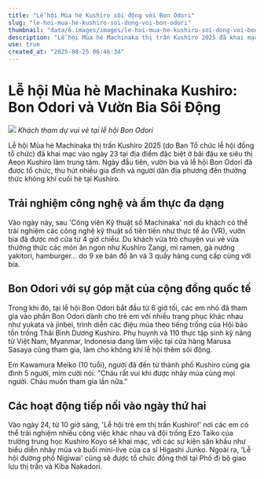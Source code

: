 ```yaml
---
title: "Lễ hội Mùa hè Kushiro sôi động với Bon Odori"
slug: "le-hoi-mua-he-kushiro-soi-dong-voi-bon-odori"
thumbnail: "data/6.images/images/le-hoi-mua-he-kushiro-soi-dong-voi-bon-odori.webp"
description: "Lễ hội Mùa hè Machinaka thị trấn Kushiro 2025 đã khai mạc tưng bừng với vườn bia, lễ hội Bon Odori và sự tham gia của các thực tập sinh Việt Nam, Myanmar, Indonesia."
use: true
created_at: "2025-08-25 06:46:34"
---
```


# Lễ hội Mùa hè Machinaka Kushiro: Bon Odori và Vườn Bia Sôi Động

![](/images/20250824-00010001-kushironw-000-1-view.webp)
*Khách tham dự vui vẻ tại lễ hội Bon Odori*

Lễ hội Mùa hè Machinaka thị trấn Kushiro 2025 (do Ban Tổ chức lễ hội đồng tổ chức) đã khai mạc vào ngày 23 tại địa điểm đặc biệt ở bãi đậu xe siêu thị Aeon Kushiro làm trung tâm. Ngày đầu tiên, vườn bia và lễ hội Bon Odori đã được tổ chức, thu hút nhiều gia đình và người dân địa phương đến thưởng thức không khí cuối hè tại Kushiro.

## Trải nghiệm công nghệ và ẩm thực đa dạng

Vào ngày này, sau 'Công viên Kỹ thuật số Machinaka' nơi du khách có thể trải nghiệm các công nghệ kỹ thuật số tiên tiến như thực tế ảo (VR), vườn bia đã được mở cửa từ 4 giờ chiều. Du khách vừa trò chuyện vui vẻ vừa thưởng thức các món ăn ngon như Kushiro Zangi, mì ramen, gà nướng yakitori, hamburger... do 9 xe bán đồ ăn và 3 quầy hàng cung cấp cùng với bia.

## Bon Odori với sự góp mặt của cộng đồng quốc tế

Trong khi đó, tại lễ hội Bon Odori bắt đầu từ 6 giờ tối, các em nhỏ đã tham gia vào phần Bon Odori dành cho trẻ em với nhiều trang phục khác nhau như yukata và jinbei, trình diễn các điệu múa theo tiếng trống của Hội bảo tồn trống Thái Bình Dương Kushiro. Phụ huynh và 110 thực tập sinh kỹ năng từ Việt Nam, Myanmar, Indonesia đang làm việc tại cửa hàng Marusa Sasaya cũng tham gia, làm cho không khí lễ hội thêm sôi động.

Em Kawamura Meiko (10 tuổi), người đã đến từ thành phố Kushiro cùng gia đình 5 người, mỉm cười nói: "Cháu rất vui khi được nhảy múa cùng mọi người. Cháu muốn tham gia lần nữa."

## Các hoạt động tiếp nối vào ngày thứ hai

Vào ngày 24, từ 10 giờ sáng, 'Lễ hội trẻ em thị trấn Kushiro!' nơi các em có thể trải nghiệm nhiều công việc khác nhau và đội trống Ezo Taiko của trường trung học Kushiro Koyo sẽ khai mạc, với các sự kiện sân khấu như biểu diễn nhảy múa và buổi mini-live của ca sĩ Higashi Junko. Ngoài ra, 'Lễ hội đường phố Nigiwai' cũng sẽ được tổ chức đồng thời tại Phố đi bộ giao lưu thị trấn và Kiba Nakadori.